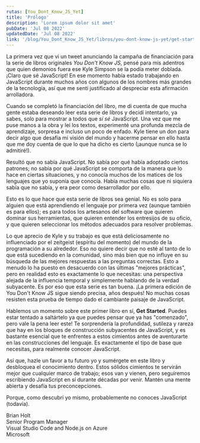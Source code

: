 ```yaml
---
rutas: [You_Dont_Know_JS_Yet]
title: 'Prólogo'
description: 'Lorem ipsum dolor sit amet'
pubDate: 'Jul 08 2022'
updatedDate: 'Jul 08 2022'
link: '/blog/You_Dont_Know_JS_Yet/libros/you-dont-know-js-yet/get-started/foreword'
---
```


La primera vez que vi un tweet anunciando la campaña de financiación para la serie de libros originales *You Don't Know JS*, pensé para mis adentros que quien demonios fuera ese Kyle Simpson se la podía meter doblada. ¡Claro que sé JavaScript! En ese momento había estado trabajando en JavaScript durante muchos años con algunos de los nombres más grandes de la tecnología, así que me sentí justificado al despreciar esta afirmación arrolladora.

Cuando se completó la financiación del libro, me di cuenta de que mucha gente estaba deseando leer esta serie de libros y decidí intentarlo, ya sabes, solo para mostrar a todos que *sí sé* JavaScript. Una vez que me puse manos a la obra y leí los textos, experimenté una profunda mezcla de aprendizaje, sorpresa e incluso un poco de enfado. Kyle tiene un don para decir algo que desafía mi visión del mundo y hacerme pensar en ello hasta que me doy cuenta de que lo que ha dicho es cierto (¡aunque nunca se lo admitiré!).

Resultó que no sabía JavaScript. No sabía por qué había adoptado ciertos patrones; no sabía por qué JavaScript se comporta de la manera que lo hace en ciertas situaciones, y no conocía muchos de los matices de los lenguajes que yo suponía que conocía. Había muchas cosas que ni siquiera sabía que no sabía, y era peor como desarrollador por ello.

Esto es lo que hace que esta serie de libros sea genial. No es solo para alguien que está aprendiendo el lenguaje por primera vez (aunque también es para ellos); es para todos los artesanos del software que quieren dominar sus herramientas, que quieren entender los entresijos de su oficio, y que quieren seleccionar los métodos adecuados para resolver problemas.

Lo que aprecio de Kyle y su trabajo es que está deliciosamente no influenciado por el zeitgeist (espíritu del momento) del mundo de la programación a su alrededor. Eso no quiere decir que no esté al tanto de lo que está sucediendo en la comunidad, sino más bien que no influye en su búsqueda de las mejores respuestas a las preguntas correctas. Esto a menudo lo ha puesto en desacuerdo con las últimas "mejores prácticas", pero en realidad esto es exactamente lo que necesitas: una perspectiva alejada de la influencia temporal y simplemente hablando de la verdad subyacente. Es por eso que esta serie es tan buena. ¡La primera edición de You Don't Know JS sigue siendo precisa, años después! No muchas cosas resisten esta prueba de tiempo dado el cambiante paisaje de JavaScript.

Hablemos un momento sobre este primer libro en sí, **Get Started**. Puedes estar tentado a saltártelo ya que puedes pensar que ya has "comenzado", pero vale la pena leer este! Te sorprendería la profundidad, sutileza y rareza que hay en los bloques de construcción subyacentes de JavaScript, y es bastante esencial que te enfrentes a estos cimientos antes de aventurarte en las construcciones del lenguaje. Es exactamente el tipo de base que necesitas, para realmente conocer JavaScript.

Así que, hazle un favor a tu futuro yo y sumérgete en este libro y desbloquea el conocimiento dentro. Estos sólidos cimientos te servirán mejor que cualquier marco de trabajo; esos van y vienen, pero seguiremos escribiendo JavaScript en sí durante décadas por venir. Mantén una mente abierta y desafía tus preconcepciones.

Porque, como descubrí yo mismo, probablemente no conoces JavaScript (todavía).

Brian Holt<br>
Senior Program Manager<br>
Visual Studio Code and Node.js on Azure<br>
Microsoft
